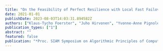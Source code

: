 ```yaml
---
title: "On the Feasibility of Perfect Resilience with Local Fast Failover"
date: 2021-01-01
publishDate: 2023-08-03T14:03:31.894582Z
authors: ["Klaus-Tycho Foerster", "Juho Hirvonen", "Yvonne-Anne Pignolet", "Stefan Schmid", "Gilles Tredan"]
publication_types: ["1"]
abstract: ""
featured: false
publication: "*Proc. SIAM Symposium on Algorithmic Principles of Computer Systems (APOCS)*"
---
```


